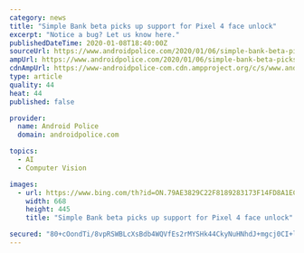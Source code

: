 ```yaml
---
category: news
title: "Simple Bank beta picks up support for Pixel 4 face unlock"
excerpt: "Notice a bug? Let us know here."
publishedDateTime: 2020-01-08T18:40:00Z
sourceUrl: https://www.androidpolice.com/2020/01/06/simple-bank-beta-picks-up-support-for-pixel-4-face-unlock/
ampUrl: https://www.androidpolice.com/2020/01/06/simple-bank-beta-picks-up-support-for-pixel-4-face-unlock/?amp
cdnAmpUrl: https://www-androidpolice-com.cdn.ampproject.org/c/s/www.androidpolice.com/2020/01/06/simple-bank-beta-picks-up-support-for-pixel-4-face-unlock/?amp
type: article
quality: 44
heat: 44
published: false

provider:
  name: Android Police
  domain: androidpolice.com

topics:
  - AI
  - Computer Vision

images:
  - url: https://www.bing.com/th?id=ON.79AE3829C22F8189283173F14FD8A1EC
    width: 668
    height: 445
    title: "Simple Bank beta picks up support for Pixel 4 face unlock"

secured: "80+cOondTi/8vpRSWBLcXsBdb4WQVfEs2rMYSHk44CkyNuHNhdJ+mgcj0CI+lDbtDc3hRWpwQ+OkEbCw1viVOMv6L95J63L7BORT1g2KSwPHR1339s7uWJpae7ZXP8zmYiexO7yGqqNGo1wgmklRryn3zicv4iGFlhpCR79Mhqy7Fq1OKGtPAErzbWXF5Fsx7RJ2K7E31X01BDmZyPLoUNHNHiEHJt8MBxug1mhfnHtyuasYxDzcxPiqH61gm4BVrTAfhy4MrW/I4vgN6JQG5Q==;GFDq8hnQGuctuvtP8IB+0Q=="
---
```


